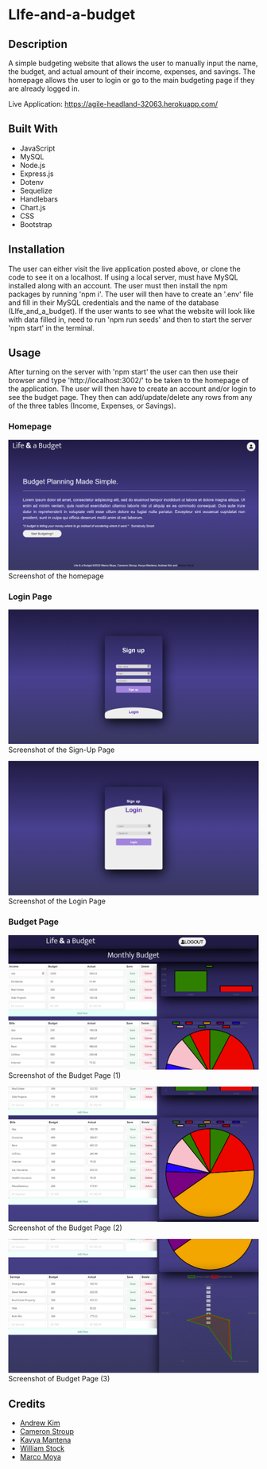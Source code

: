 # LIfe-and-a-budget

## Description
A simple budgeting website that allows the user to manually input the name, the budget, and actual amount of their income, expenses, and savings. The homepage allows the user to login or go to the main budgeting page if they are already logged in.

Live Application: https://agile-headland-32063.herokuapp.com/

## Built With
* JavaScript
* MySQL
* Node.js
* Express.js
* Dotenv
* Sequelize
* Handlebars
* Chart.js
* CSS
* Bootstrap

## Installation
The user can either visit the live application posted above, or clone the code to see it on a localhost. If using a local server, must have MySQL installed along with an account. The user must then install the npm packages by running 'npm i'. The user will then have to create an '.env' file and fill in their MySQL credentials and the name of the database (LIfe_and_a_budget). If the user wants to see what the website will look like with data filled in, need to run 'npm run seeds' and then to start the server 'npm start' in the terminal.

## Usage
After turning on the server with 'npm start' the user can then use their browser and type 'http://localhost:3002/' to be taken to the homepage of the application. The user will then have to create an account and/or login to see the budget page. They then can add/update/delete any rows from any of the three tables (Income, Expenses, or Savings).


### Homepage
![Homepage](./assets/images/home-page.png?raw=true "Homepage Screenshot")
Screenshot of the homepage

### Login Page
![Sign Up](./assets/images/sign-up.png?raw=true "Sign-up Screenshot")
Screenshot of the Sign-Up Page

![Login](./assets/images/login.png?raw=true "Login Screenshot")
Screenshot of the Login Page

### Budget Page
![Budget 1](./assets/images/budget-page-1.png?raw=true "Screenshot of budget page")
Screenshot of the Budget Page (1)

![Budget 2](./assets/images/budget-page-2.png?raw=true "Screenshot of budget page")
Screenshot of the Budget Page (2)

![Budget 3](./assets/images/budget-page-3.png?raw=true "Screenshot of budget page")
Screenshot of Budget Page (3)

## Credits
* [Andrew Kim](https://github.com/andrewyk99)
* [Cameron Stroup](https://github.com/cameronstroup)
* [Kavya Mantena](https://github.com/KavyaMantena)
* [William Stock](https://github.com/Wist118)
* [Marco Moya](https://github.com/MarcoMoya1)
